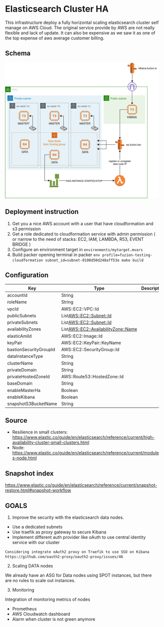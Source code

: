 # Elasticsearch Cluster HA

This infrastructure deploy a fully horizontal scaling elasticsearch cluster self manage on AWS Cloud.
The original service provide by AWS are not really flexible and lack of update.
It can also be expensive as we saw it as one of the top expense of aws average customer billing. 

## Schema

![AWS Elastic Cluster](schema-aws-elastic.png)

## Deployment instruction

1. Get you a nice AWS account with a user that have cloudformation and s3 permission
2. Get a role dedicated to cloudformation service with admin permission ( or narrow to the need of stacks: EC2, IAM, LAMBDA, R53, EVENT BRIDGE )
3. Configure an environment target in `environments/mytarget.mvars`
4. Build packer opening terminal in packer `env profile=fuzion-testing-cloudformation subnet_id=subnet-0100d50d248aff53e make build`

## Configuration

| Key                    | Type                                   | Description |
|------------------------|----------------------------------------|-------------|
| accountId              | String                                 |             |
| roleName               | String                                 |             |
| vpcId                  | AWS::EC2::VPC::Id                      |             |
| publicSubnets          | List<AWS::EC2::Subnet::Id>             |             |
| privateSubnets         | List<AWS::EC2::Subnet::Id>             |             |
| availabilityZones      | List<AWS::EC2::AvailabilityZone::Name> |             |
| elasticAmiId           | AWS::EC2::Image::Id                    |             |
| keyPair                | AWS::EC2::KeyPair::KeyName             |             |
| bastionSecurityGroupId | AWS::EC2::SecurityGroup::Id            |             |
| dataInstanceType       | String                                 |             |
| clusterName            | String                                 |             |
| privateDomain          | String                                 |             |
| privateHostedZoneId    | AWS::Route53::HostedZone::Id           |             |
| baseDomain             | String                                 |             |
| enableMasterHa         | Boolean                                |             |
| enableKibana           | Boolean                                |             |
| snapshotS3BucketName   | String                                 |             |

## Source

- Resilience in small clusters: 
  https://www.elastic.co/guide/en/elasticsearch/reference/current/high-availability-cluster-small-clusters.html
- Node:
  https://www.elastic.co/guide/en/elasticsearch/reference/current/modules-node.html

## Snapshot index

https://www.elastic.co/guide/en/elasticsearch/reference/current/snapshot-restore.html#snapshot-workflow

## GOALS

1. Improve the security with the elasticsearch data nodes.
- Use a dedicated subnets
- Use traefik as proxy gateway to secure Kibana
- Implement different auth provider like oAuth to use central identity service with our cluster 

```
Considering integrate oAuth2 proxy on Traefik to use SSO on Kibana
https://github.com/oauth2-proxy/oauth2-proxy/issues/46
```

2. Scaling DATA nodes

We already have an ASG for Data nodes using SPOT instances, but there are no rules to scale out instances.

3. Monitoring

Integration of monitoring metrics of nodes

- Prometheus
- AWS Cloudwatch dashboard
- Alarm when cluster is not green anymore
